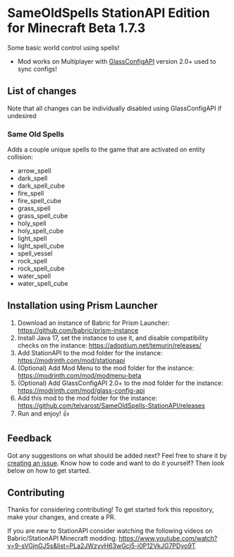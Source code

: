 # SameOldSpells StationAPI Edition for Minecraft Beta 1.7.3

Some basic world control using spells!
* Mod works on Multiplayer with [GlassConfigAPI](https://modrinth.com/mod/glass-config-api) version 2.0+ used to sync configs!

## List of changes
Note that all changes can be individually disabled using GlassConfigAPI if undesired

### Same Old Spells

Adds a couple unique spells to the game that are activated on entity collision:
- arrow_spell
- dark_spell
- dark_spell_cube
- fire_spell
- fire_spell_cube
- grass_spell
- grass_spell_cube
- holy_spell
- holy_spell_cube
- light_spell
- light_spell_cube
- spell_vessel
- rock_spell
- rock_spell_cube
- water_spell
- water_spell_cube

## Installation using Prism Launcher

1. Download an instance of Babric for Prism Launcher: https://github.com/babric/prism-instance
2. Install Java 17, set the instance to use it, and disable compatibility checks on the instance: https://adoptium.net/temurin/releases/
3. Add StationAPI to the mod folder for the instance: https://modrinth.com/mod/stationapi
4. (Optional) Add Mod Menu to the mod folder for the instance: https://modrinth.com/mod/modmenu-beta
5. (Optional) Add GlassConfigAPI 2.0+ to the mod folder for the instance: https://modrinth.com/mod/glass-config-api
6. Add this mod to the mod folder for the instance: https://github.com/telvarost/SameOldSpells-StationAPI/releases
7. Run and enjoy! 👍

## Feedback

Got any suggestions on what should be added next? Feel free to share it by [creating an issue](https://github.com/telvarost/SameOldSpells-StationAPI/issues/new). Know how to code and want to do it yourself? Then look below on how to get started.

## Contributing

Thanks for considering contributing! To get started fork this repository, make your changes, and create a PR. 

If you are new to StationAPI consider watching the following videos on Babric/StationAPI Minecraft modding: https://www.youtube.com/watch?v=9-sVGjnGJ5s&list=PLa2JWzyvH63wGcj5-i0P12VkJG7PDyo9T
